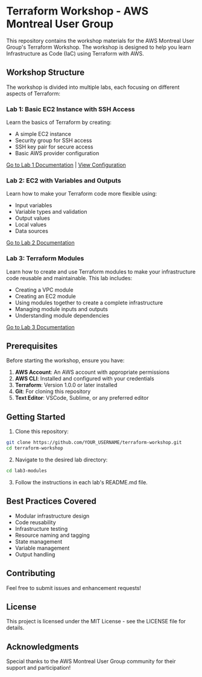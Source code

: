 # Terraform Workshop - AWS Montreal User Group

This repository contains the workshop materials for the AWS Montreal User Group's Terraform Workshop. The workshop is designed to help you learn Infrastructure as Code (IaC) using Terraform with AWS.

## Workshop Structure

The workshop is divided into multiple labs, each focusing on different aspects of Terraform:

### Lab 1: Basic EC2 Instance with SSH Access
Learn the basics of Terraform by creating:
- A simple EC2 instance
- Security group for SSH access
- SSH key pair for secure access
- Basic AWS provider configuration

[Go to Lab 1 Documentation](./lab1-ec2-ssh/README.md) | [View Configuration](./lab1-ec2-ssh/main.tf)

### Lab 2: EC2 with Variables and Outputs
Learn how to make your Terraform code more flexible using:
- Input variables
- Variable types and validation
- Output values
- Local values
- Data sources

[Go to Lab 2 Documentation](./lab2-ec2-variables/README.md)

### Lab 3: Terraform Modules
Learn how to create and use Terraform modules to make your infrastructure code reusable and maintainable. This lab includes:
- Creating a VPC module
- Creating an EC2 module
- Using modules together to create a complete infrastructure
- Managing module inputs and outputs
- Understanding module dependencies

[Go to Lab 3 Documentation](./lab3-modules/README.md)

## Prerequisites

Before starting the workshop, ensure you have:

1. **AWS Account**: An AWS account with appropriate permissions
2. **AWS CLI**: Installed and configured with your credentials
3. **Terraform**: Version 1.0.0 or later installed
4. **Git**: For cloning this repository
5. **Text Editor**: VSCode, Sublime, or any preferred editor

## Getting Started

1. Clone this repository:
```bash
git clone https://github.com/YOUR_USERNAME/terraform-workshop.git
cd terraform-workshop
```

2. Navigate to the desired lab directory:
```bash
cd lab3-modules
```

3. Follow the instructions in each lab's README.md file.

## Best Practices Covered

- Modular infrastructure design
- Code reusability
- Infrastructure testing
- Resource naming and tagging
- State management
- Variable management
- Output handling

## Contributing

Feel free to submit issues and enhancement requests!

## License

This project is licensed under the MIT License - see the LICENSE file for details.

## Acknowledgments

Special thanks to the AWS Montreal User Group community for their support and participation! 